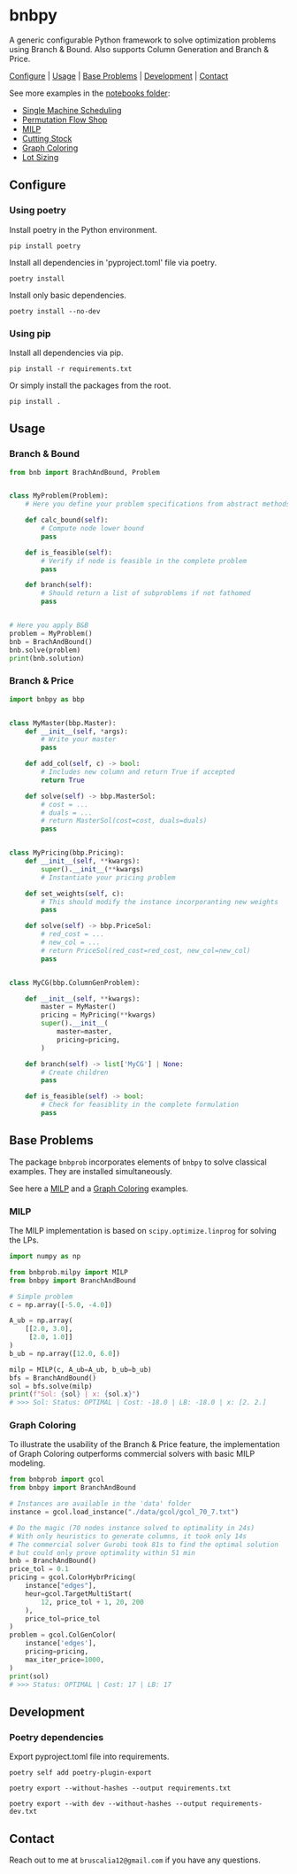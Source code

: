 # bnbpy

A generic configurable Python framework to solve optimization problems
using Branch & Bound. Also supports Column Generation and Branch & Price.

[Configure](#configure) | [Usage](#usage) | [Base Problems](#base-problems) | [Development](#development) | [Contact](#contact)

See more examples in the [notebooks folder](./notebooks/):

- [Single Machine Scheduling](./notebooks/single-machine.ipynb)
- [Permutation Flow Shop](./notebooks/pfssp.ipynb)
- [MILP](./notebooks/milp.ipynb)
- [Cutting Stock](./notebooks/cutting-stock.ipynb)
- [Graph Coloring](./notebooks/graph-coloring-bak.ipynb)
- [Lot Sizing](./notebooks/lot-size.ipynb)


## Configure

### Using poetry

Install poetry in the Python environment.

```
pip install poetry
```

Install all dependencies in 'pyproject.toml' file via poetry.

```
poetry install
```

Install only basic dependencies.

```
poetry install --no-dev
```

### Using pip

Install all dependencies via pip.

```
pip install -r requirements.txt
```

Or simply install the packages from the root.

```
pip install .
```

## Usage

### Branch & Bound

```python
from bnb import BrachAndBound, Problem


class MyProblem(Problem):
    # Here you define your problem specifications from abstract methods

    def calc_bound(self):
        # Compute node lower bound
        pass

    def is_feasible(self):
        # Verify if node is feasible in the complete problem
        pass

    def branch(self):
        # Should return a list of subproblems if not fathomed
        pass


# Here you apply B&B
problem = MyProblem()
bnb = BrachAndBound()
bnb.solve(problem)
print(bnb.solution)
```

### Branch & Price

```python
import bnbpy as bbp


class MyMaster(bbp.Master):
    def __init__(self, *args):
        # Write your master
        pass

    def add_col(self, c) -> bool:
        # Includes new column and return True if accepted
        return True

    def solve(self) -> bbp.MasterSol:
        # cost = ...
        # duals = ...
        # return MasterSol(cost=cost, duals=duals)
        pass


class MyPricing(bbp.Pricing):
    def __init__(self, **kwargs):
        super().__init__(**kwargs)
        # Instantiate your pricing problem

    def set_weights(self, c):
        # This should modify the instance incorporanting new weights
        pass

    def solve(self) -> bbp.PriceSol:
        # red_cost = ...
        # new_col = ...
        # return PriceSol(red_cost=red_cost, new_col=new_col)
        pass


class MyCG(bbp.ColumnGenProblem):

    def __init__(self, **kwargs):
        master = MyMaster()
        pricing = MyPricing(**kwargs)
        super().__init__(
            master=master,
            pricing=pricing,
        )

    def branch(self) -> list['MyCG'] | None:
        # Create children
        pass

    def is_feasible(self) -> bool:
        # Check for feasiblity in the complete formulation
        pass
```

## Base Problems

The package `bnbprob` incorporates elements of `bnbpy` to solve classical examples.
They are installed simultaneously.

See here a [MILP](#milp) and a [Graph Coloring](#graph-coloring) examples.

### MILP

The MILP implementation is based on `scipy.optimize.linprog` for solving the LPs.

```python
import numpy as np

from bnbprob.milpy import MILP
from bnbpy import BranchAndBound

# Simple problem
c = np.array([-5.0, -4.0])

A_ub = np.array(
    [[2.0, 3.0],
     [2.0, 1.0]]
)
b_ub = np.array([12.0, 6.0])

milp = MILP(c, A_ub=A_ub, b_ub=b_ub)
bfs = BranchAndBound()
sol = bfs.solve(milp)
print(f"Sol: {sol} | x: {sol.x}")
# >>> Sol: Status: OPTIMAL | Cost: -18.0 | LB: -18.0 | x: [2. 2.]
```

### Graph Coloring

To illustrate the usability of the Branch & Price feature, the implementation
of Graph Coloring outperforms commercial solvers with basic MILP modeling.

```python
from bnbprob import gcol
from bnbpy import BranchAndBound

# Instances are available in the 'data' folder
instance = gcol.load_instance("./data/gcol/gcol_70_7.txt")

# Do the magic (70 nodes instance solved to optimality in 24s)
# With only heuristics to generate columns, it took only 14s
# The commercial solver Gurobi took 81s to find the optimal solution
# but could only prove optimality within 51 min
bnb = BranchAndBound()
price_tol = 0.1
pricing = gcol.ColorHybrPricing(
    instance["edges"],
    heur=gcol.TargetMultiStart(
        12, price_tol + 1, 20, 200
    ),
    price_tol=price_tol
)
problem = gcol.ColGenColor(
    instance['edges'],
    pricing=pricing,
    max_iter_price=1000,
)
print(sol)
# >>> Status: OPTIMAL | Cost: 17 | LB: 17
```

## Development

### Poetry dependencies

Export pyproject.toml file into requirements.

```
poetry self add poetry-plugin-export
```

```
poetry export --without-hashes --output requirements.txt
```

```
poetry export --with dev --without-hashes --output requirements-dev.txt
```

## Contact

Reach out to me at `bruscalia12@gmail.com` if you have any questions.
